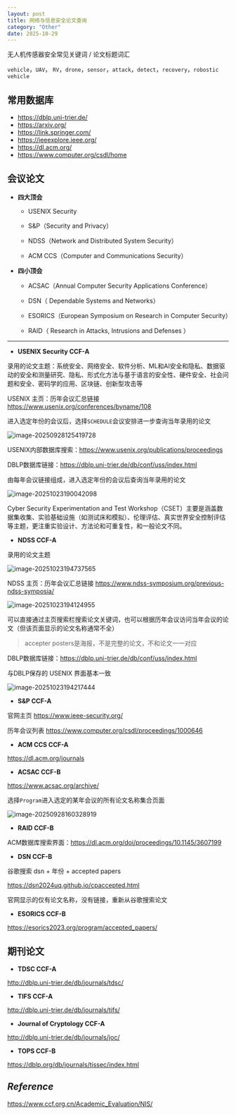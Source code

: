 ```yaml
---
layout: post
title: 网络与信息安全论文查询
category: "Other"
date: 2025-10-29
---
```



无人机传感器安全常见关键词 / 论文标题词汇

`vehicle`，`UAV`， `RV`，`drone`，`sensor`，`attack`，`detect`，`recovery`，`robostic vehicle`

## 常用数据库

* https://dblp.uni-trier.de/
* https://arxiv.org/
* https://link.springer.com/
* https://ieeexplore.ieee.org/
* https://dl.acm.org/
* https://www.computer.org/csdl/home

## 会议论文

* **四大顶会**

  * USENIX Security

  * S&P（Security and Privacy）

  * NDSS（Network and Distributed System Security）

  * ACM CCS（Computer and Communications Security）

* **四小顶会**

  * ACSAC（Annual Computer Security Applications Conference）

  * DSN（ Dependable Systems and Networks）

  * ESORICS（European Symposium on Research in Computer Security）

  * RAID（ Research in Attacks, Intrusions and Defenses ）

---

* **USENIX Security CCF-A**

录用的论文主题：系统安全、网络安全、软件分析、ML和AI安全和隐私、数据驱动的安全和测量研究、隐私、形式化方法与基于语言的安全性、硬件安全、社会问题和安全、密码学的应用、区块链、创新型攻击等

USENIX 主页：历年会议汇总链接 https://www.usenix.org/conferences/byname/108

进入选定年份的会议后，选择`SCHEDULE`会议安排进一步查询当年录用的论文

![image-20250928125419728](/pic/image-20250928125419728.png)

USENIX内部数据库搜索：https://www.usenix.org/publications/proceedings

DBLP数据库链接：https://dblp.uni-trier.de/db/conf/uss/index.html

由每年会议链接组成，进入选定年份的会议后查询当年录用的论文

![image-20251023190042098](/pic/image-20251023190042098.png)

Cyber Security Experimentation and Test Workshop（CSET）主要是涵盖数据集收集、实验基础设施（如测试床和模拟）、伦理评估、真实世界安全控制评估等主题，更注重实验设计、方法论和可重复性，和一般论文不同。

* **NDSS CCF-A**

录用的论文主题

![image-20251023194737565](/pic/image-20251023194737565.png)

NDSS 主页：历年会议汇总链接 https://www.ndss-symposium.org/previous-ndss-symposia/

![image-20251023194124955](/pic/image-20251023194124955.png)

可以直接通过主页搜索栏搜索论文关键词，也可以根据历年会议访问当年会议的论文（但该页面显示的论文名称通常不全）

> accepter posters是海报，不是完整的论文，不和论文一一对应

DBLP数据库链接：https://dblp.uni-trier.de/db/conf/uss/index.html

与DBLP保存的 USENIX 界面基本一致 

![image-20251023194217444](/pic/image-20251023194217444.png)

* **S&P CCF-A**

官网主页 https://www.ieee-security.org/

历年会议列表 https://www.computer.org/csdl/proceedings/1000646



* **ACM CCS CCF-A**

https://dl.acm.org/journals



* **ACSAC CCF-B** 

https://www.acsac.org/archive/

选择`Program`进入选定的某年会议的所有论文名称集合页面

![image-20250928160328919](/pic/image-20250928160328919.png)

* **RAID CCF-B**

ACM数据库搜索界面：https://dl.acm.org/doi/proceedings/10.1145/3607199



* **DSN CCF-B** 

谷歌搜索 dsn + 年份 + accepted papers

https://dsn2024uq.github.io/cpaccepted.html

官网显示的仅有论文名称，没有链接，重新从谷歌搜索论文



* **ESORICS CCF-B**

https://esorics2023.org/program/accepted_papers/



## 期刊论文

* **TDSC CCF-A**

http://dblp.uni-trier.de/db/journals/tdsc/



* **TIFS CCF-A**

http://dblp.uni-trier.de/db/journals/tifs/



* **Journal of Cryptology CCF-A**

http://dblp.uni-trier.de/db/journals/joc/



* **TOPS CCF-B**

https://dblp.org/db/journals/tissec/index.html



## $Reference$

https://www.ccf.org.cn/Academic_Evaluation/NIS/
